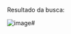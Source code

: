 Resultado da busca:

![image](https://github.com/leonardo-lgomes/projeto-imersaoIA-aula-4/assets/21134429/5889658d-5ec9-4a45-ae01-b709cfaa0028)# 
